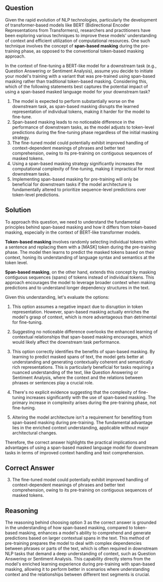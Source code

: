 ## Question

Given the rapid evolution of NLP technologies, particularly the development of transformer-based models like BERT (Bidirectional Encoder Representations from Transformers), researchers and practitioners have been exploring various techniques to improve these models' understanding of context and efficient utilization of computational resources. One such technique involves the concept of **span-based masking** during the pre-training phase, as opposed to the conventional token-based masking approach.

In the context of fine-tuning a BERT-like model for a downstream task (e.g., Question Answering or Sentiment Analysis), assume you decide to initiate your model's training with a variant that was pre-trained using span-based masking rather than traditional token-based masking. Considering this, which of the following statements best captures the potential impact of using a span-based masked language model for your downstream task?

1. The model is expected to perform substantially worse on the downstream task, as span-based masking disrupts the learned representation of individual tokens, making it harder for the model to fine-tune.
2. Span-based masking leads to no noticeable difference in the performance of downstream tasks, as the model adjusts to token-level predictions during the fine-tuning phase regardless of the initial masking strategy.
3. The fine-tuned model could potentially exhibit improved handling of context-dependent meanings of phrases and better text comprehension, owing to its pre-training on contiguous sequences of masked tokens.
4. Using a span-based masking strategy significantly increases the computational complexity of fine-tuning, making it impractical for most downstream tasks.
5. Implementing span-based masking for pre-training will only be beneficial for downstream tasks if the model architecture is fundamentally altered to prioritize sequence-level predictions over token-level predictions.

## Solution

To approach this question, we need to understand the fundamental principles behind span-based masking and how it differs from token-based masking, especially in the context of BERT-like transformer models.

**Token-based masking** involves randomly selecting individual tokens within a sentence and replacing them with a [MASK] token during the pre-training phase. The model then learns to predict the masked tokens based on their context, honing its understanding of language syntax and semantics at the token level.

**Span-based masking**, on the other hand, extends this concept by masking contiguous sequences (spans) of tokens instead of individual tokens. This approach encourages the model to leverage broader context when making predictions and to understand longer dependency structures in the text.

Given this understanding, let's evaluate the options:

1. This option assumes a negative impact due to disruption in token representation. However, span-based masking actually enriches the model's grasp of context, which is more advantageous than detrimental for fine-tuning.
   
2. Suggesting no noticeable difference overlooks the enhanced learning of contextual relationships that span-based masking encourages, which would likely affect the downstream task performance.

3. This option correctly identifies the benefits of span-based masking. By learning to predict masked spans of text, the model gets better at understanding and generating contextually coherent and semantically rich representations. This is particularly beneficial for tasks requiring a nuanced understanding of the text, like Question Answering or Sentiment Analysis, where the context and the relations between phrases or sentences play a crucial role.

4. There's no explicit evidence suggesting that the complexity of fine-tuning increases significantly with the use of span-based masking. The primary increase in complexity arises during the pre-training phase, not fine-tuning.

5. Altering the model architecture isn't a requirement for benefiting from span-based masking during pre-training. The fundamental advantage lies in the enriched context understanding, applicable without major architectural changes.

Therefore, the correct answer highlights the practical implications and advantages of using a span-based masked language model for downstream tasks in terms of improved context handling and text comprehension.

## Correct Answer

3. The fine-tuned model could potentially exhibit improved handling of context-dependent meanings of phrases and better text comprehension, owing to its pre-training on contiguous sequences of masked tokens.

## Reasoning

The reasoning behind choosing option 3 as the correct answer is grounded in the understanding of how span-based masking, compared to token-based masking, enhances a model's ability to comprehend and generate predictions based on larger contextual spans in the text. This method of pre-training prepares the model to deal with complex dependencies between phrases or parts of the text, which is often required in downstream NLP tasks that demand a deep understanding of context, such as Question Answering or Sentiment Analysis. This capability directly stems from the model's enriched learning experience during pre-training with span-based masking, allowing it to perform better in scenarios where understanding context and the relationships between different text segments is crucial.